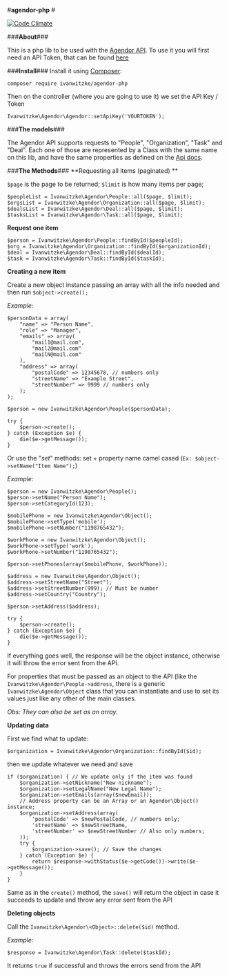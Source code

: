 #**agendor-php** #

[![Code Climate](https://codeclimate.com/github/ivanwitzke/agendor-php/badges/gpa.svg)](https://codeclimate.com/github/ivanwitzke/agendor-php)

###**About**###

This is a php lib to be used with the [Agendor API](http://www.agendor.com.br).
To use it you will first need an API Token, that can be found [here](https://web.agendor.com.br/sistema/integracoes/)

###**Install**###
Install it using [Composer](https://getcomposer.org/):

`composer require ivanwitzke/agendor-php`
 
Then on the controller (where you are going to use it) we set the API Key / Token

`Ivanwitzke\Agendor\Agendor::setApiKey('YOURTOKEN');`

###**The models**###

The Agendor API supports requests to "People", "Organization", "Task" and "Deal". Each one of those are represented by a Class with the same name on this lib, and have the same properties as defined on the [Api docs](http://docs.agendor.apiary.io).

###**The Methods**###
**Requesting all items (paginated) **

   `$page` is the page to be returned;
   `$limit` is how many items per page;

    $peopleList = Ivanwitzke\Agendor\People::all($page, $limit);
    $orgsList = Ivanwitzke\Agendor\Organization::all($page, $limit);
    $dealsList = Ivanwitzke\Agendor\Deal::all($page, $limit);
    $tasksList = Ivanwitzke\Agendor\Task::all($page, $limit);

**Request one item**

    $person = Ivanwitzke\Agendor\People::findById($peopleId);
    $org = Ivanwitzke\Agendor\Organization::findById($organizationId);
    $deal = Ivanwitzke\Agendor\Deal::findById($dealId);
    $task = Ivanwitzke\Agendor\Task::findById($taskId);

**Creating a new item**

Create a new object instance passing an array with all the info needed and then run `$object->create();`

*Example:*

    $personData = array(
	    "name" => "Person Name",
	    "role" => "Manager",
	    "emails" => array(
		    "mail1@mail.com",
			"mail2@mail.com"
			"mailN@mail.com"
	    ),
	    "address" => array(
			"postalCode" => 12345678, // numbers only
			"streetName" => "Example Street",
			"streetNumber" => 9999 // numbers only
	    );
    );
    
    $person = new Ivanwitzke\Agendor\People($personData);
	
	try {
		$person->create();
	} catch (Exception $e) {
		die($e->getMessage());
	}

Or use the "*set*" methods:
set + property name camel cased (`Ex: $object->setName("Item Name");`)

*Example:*

    $person = new Ivanwitzke\Agendor\People();
    $person->setName("Person Name");
    $person->setCategoryId(123);

    $mobilePhone = new Ivanwitzke\Agendor\Object();
    $mobilePhone->setType('mobile');
    $mobilePhone->setNumber("1198765432");

    $workPhone = new Ivanwitzke\Agendor\Object();
    $workPhone->setType('work');
    $workPhone->setNumber("1198765432");

    $person->setPhones(array($mobilePhone, $workPhone));
    
    $address = new Ivanwitzke\Agendor\Object();
    $address->setStreetName("Street");
    $address->setStreetNumber(999); // Must be number
    $address->setCountry("Country");

    $person->setAddress($address);
   	
   	try {
		$person->create();
	} catch (Exception $e) {
		die($e->getMessage());
	}

If everything goes well, the response will be the object instance, otherwise it will throw the error sent from the API.

For properties that must be passed as an object to the API (like the `Ivanwitzke\Agendor\People->address`, there is a generic `Ivanwitzke\Agendor\Object` class that you can instantiate and use to set  its values just like any other of the main classes.

*Obs: They can also be set as an array.*

**Updating data**

First we find what to update:
    
`$organization = Ivanwitzke\Agendor\Organization::findById($id);`

then we update whatever we need and save

    if ($organization) { // We update only if the item was found
        $organization->setNickname("New nickname");
        $organization->setLegalName("New Legal Name");
        $organization->setEmails(array($newEmail));
        // Address property can be an Array or an Agendor\Object() instance;
        $organization->setAddress(array(
            'postalCode' => $newPostalCode, // numbers only;
            'streetName' => $newStreetName,
            'streetNumber' => $newStreetNumber // Also only numbers;
        ));
        try {
            $organization->save(); // Save the changes
        } catch (Exception $e) {
            return $response->withStatus($e->getCode())->write($e->getMessage());
        }
    }

Same as in the `create()` method, the `save()` will return the object in case it succeeds to update and throw any error sent from the API


**Deleting objects**

Call the `Ivanwitzke\Agendor\<Object>::delete($id)` method.

*Example:*

    $response = Ivanwitzke\Agendor\Task::delete($taskId);

It returns `true` if successful and throws the errors send from the API